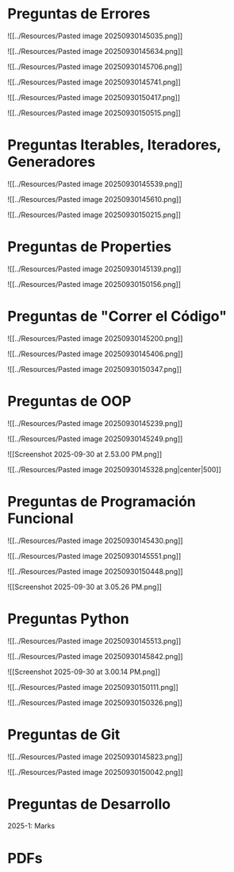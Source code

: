 # Preguntas de Errores

![[../Resources/Pasted image 20250930145035.png]]

![[../Resources/Pasted image 20250930145634.png]]

![[../Resources/Pasted image 20250930145706.png]]

![[../Resources/Pasted image 20250930145741.png]]

![[../Resources/Pasted image 20250930150417.png]]

![[../Resources/Pasted image 20250930150515.png]]


# Preguntas Iterables, Iteradores, Generadores

![[../Resources/Pasted image 20250930145539.png]]

![[../Resources/Pasted image 20250930145610.png]]

![[../Resources/Pasted image 20250930150215.png]]


# Preguntas de Properties

![[../Resources/Pasted image 20250930145139.png]]

![[../Resources/Pasted image 20250930150156.png]]


# Preguntas de "Correr el Código"

![[../Resources/Pasted image 20250930145200.png]]

![[../Resources/Pasted image 20250930145406.png]]

![[../Resources/Pasted image 20250930150347.png]]


# Preguntas de OOP

![[../Resources/Pasted image 20250930145239.png]]

![[../Resources/Pasted image 20250930145249.png]]

![[Screenshot 2025-09-30 at 2.53.00 PM.png]]

![[../Resources/Pasted image 20250930145328.png|center|500]]


# Preguntas de Programación Funcional

![[../Resources/Pasted image 20250930145430.png]]

![[../Resources/Pasted image 20250930145551.png]]

![[../Resources/Pasted image 20250930150448.png]]

![[Screenshot 2025-09-30 at 3.05.26 PM.png]]
# Preguntas Python

![[../Resources/Pasted image 20250930145513.png]]

![[../Resources/Pasted image 20250930145842.png]]

![[Screenshot 2025-09-30 at 3.00.14 PM.png]]

![[../Resources/Pasted image 20250930150111.png]]

![[../Resources/Pasted image 20250930150326.png]]

# Preguntas de Git

![[../Resources/Pasted image 20250930145823.png]]

![[../Resources/Pasted image 20250930150042.png]]


# Preguntas de Desarrollo

2025-1: Marks

# PDFs
<!-- 
![[Compilado Midterm.pdf]]

![[Midterm - Enunciado.pdf]]

![[Midterm - Enunciado 1.pdf]]


![[Midterm - Enunciado 2.pdf]] -->
